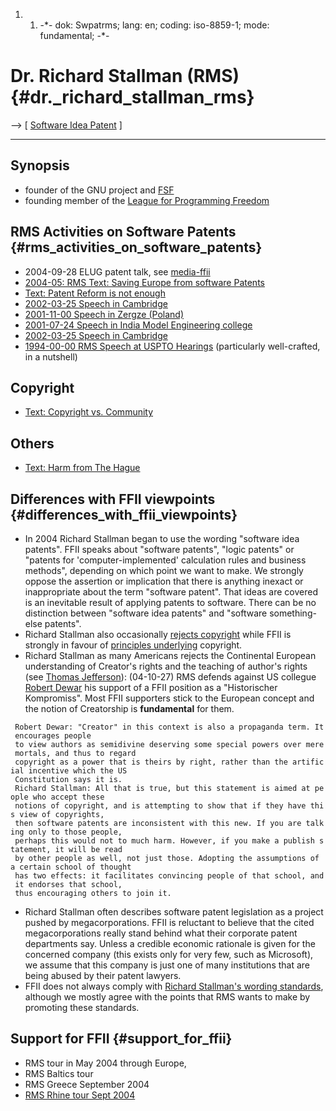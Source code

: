 1.  1.  -\*- dok: Swpatrms; lang: en; coding: iso-8859-1; mode:
        fundamental; -\*-

# Dr. Richard Stallman (RMS) {#dr._richard_stallman_rms}

\--\> \[ [ Software Idea Patent](SwideapatEn "wikilink") \]

------------------------------------------------------------------------

## Synopsis

-   founder of the GNU project and [FSF](http://www.fsf.org/ "wikilink")
-   founding member of the [League for Programming
    Freedom](http://www.programming-freedom.org/ "wikilink")

## RMS Activities on Software Patents {#rms_activities_on_software_patents}

-   2004-09-28 ELUG patent talk, see
    [media-ffii](http://media.ffii.org/RmsElug040928/ "wikilink")
-   [2004-05: RMS Text: Saving Europe from software
    Patents](http://www.gnu.org/philosophy/savingeurope.html "wikilink")
-   [Text: Patent Reform is not
    enough](http://www.gnu.org/philosophy/patent-reform-is-not-enough.html "wikilink")
-   [2002-03-25 Speech in
    Cambridge](http://swpat.ffii.org/papers/rms-cam020325/ "wikilink")
-   [2001-11-00 Speech in Zergze
    (Poland)](http://swpat.ffii.org/papers/rms-zer0111/ "wikilink")
-   [2001-07-24 Speech in India Model Engineering
    college](http://www.mec.ac.in/events/rms/ "wikilink")
-   [2002-03-25 Speech in
    Cambridge](http://swpat.ffii.org/papers/rms-cam020325/ "wikilink")
-   [1994-00-00 RMS Speech at USPTO
    Hearings](http://swpat.ffii.org/archive/quotes/#uspto94-rms "wikilink")
    (particularly well-crafted, in a nutshell)

## Copyright

-   [Text: Copyright vs.
    Community](http://www.gnu.org/philosophy/copyright-versus-community.html "wikilink")

## Others

-   [Text: Harm from The
    Hague](http://www.gnu.org/philosophy/hague.html "wikilink")

## Differences with FFII viewpoints {#differences_with_ffii_viewpoints}

-   In 2004 Richard Stallman began to use the wording \"software idea
    patents\". FFII speaks about \"software patents\", \"logic patents\"
    or \"patents for \'computer-implemented\' calculation rules and
    business methods\", depending on which point we want to make. We
    strongly oppose the assertion or implication that there is anything
    inexact or inappropriate about the term \"software patent\". That
    ideas are covered is an inevitable result of applying patents to
    software. There can be no distinction between \"software idea
    patents\" and \"software something-else patents\".
-   Richard Stallman also occasionally [rejects
    copyright](http://www.gnu.org/philosophy/freedom-or-copyright.html "wikilink")
    while FFII is strongly in favour of [principles
    underlying](the "wikilink") copyright.
-   Richard Stallman as many Americans rejects the Continental European
    understanding of Creator\'s rights and the teaching of author\'s
    rights (see [Thomas
    Jefferson](http://en.wikipedia.org/wiki/Thomas_Jefferson "wikilink")):
    (04-10-27) RMS defends against US collegue [ Robert
    Dewar](RobertDewarEn "wikilink") his support of a FFII position as a
    \"Historischer Kompromiss\". Most FFII supporters stick to the
    European concept and the notion of Creatorship is **fundamental**
    for them.

` Robert Dewar: "Creator" in this context is also a propaganda term. It encourages people `\
` to view authors as semidivine deserving some special powers over mere mortals, and thus to regard `\
` copyright as a power that is theirs by right, rather than the artificial incentive which the US `\
` Constitution says it is.`\
` Richard Stallman: All that is true, but this statement is aimed at people who accept these `\
` notions of copyright, and is attempting to show that if they have this view of copyrights, `\
` then software patents are inconsistent with this new. If you are talking only to those people, `\
` perhaps this would not to much harm. However, if you make a publish statement, it will be read`\
` by other people as well, not just those. Adopting the assumptions of a certain school of thought`\
` has two effects: it facilitates convincing people of that school, and it endorses that school, `\
` thus encouraging others to join it.`

-   Richard Stallman often describes software patent legislation as a
    project pushed by megacorporations. FFII is reluctant to believe
    that the cited megacorporations really stand behind what their
    corporate patent departments say. Unless a credible economic
    rationale is given for the concerned company (this exists only for
    very few, such as Microsoft), we assume that this company is just
    one of many institutions that are being abused by their patent
    lawyers.
-   FFII does not always comply with [Richard Stallman\'s wording
    standards](http://www.gnu.org/philosophy/words-to-avoid.html "wikilink"),
    although we mostly agree with the points that RMS wants to make by
    promoting these standards.

## Support for FFII {#support_for_ffii}

-   RMS tour in May 2004 through Europe,
-   RMS Baltics tour
-   RMS Greece September 2004
-   [RMS Rhine tour Sept
    2004](http://kwiki.ffii.org/index.cgi?RmsRhineAlzette0409En "wikilink")
